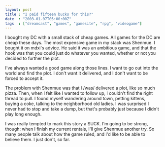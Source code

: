 ```yaml
---
layout: post
title : "I paid fifteen bucks for this?"
date  : "2003-01-07T05:00:00Z"
tags  : ["dreamcast", "games", "gamesite", "rpg", "videogame"]
---
```

I bought my DC with a small stack of cheap games.  All games for the DC are cheap these days.  The most expensive game in my stack was Shenmue.  I bought it on mdxi's advice.  He said it was an ambitious game, and that the hook was that you could just do whatever you wanted, whether or not you decided to further the plot.

I've always wanted a good game along those lines.  I want to go out into the world and find the plot.  I don't want it delivered, and I don't want to be forced to accept it.

The problem with Shenmue was that I /was/ delivered a plot, like so much pizza.  Then, when I felt like I wanted to follow up, I couldn't find the right thread to pull.  I found myself wandering around town, petting kittens, buying a coke, talking to the neighborhood old ladies.  I was surprised I never had to stop and take a dump, but that's probably just because I didn't play long enough.

I was really tempted to mark this story a SUCK.  I'm going to be strong, though:  when I finish my current rentals, I'll give Shenmue another try.  So many people talk about how the game ruled, and I'd like to be able to believe them.  I just don't, so far.

